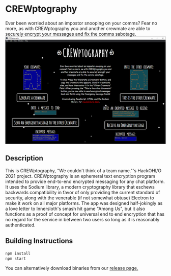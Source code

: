 # CREWptography
Ever been worried about an impostor snooping on your comms? Fear no more, as with CREWptography you and another crewmate are able to securely encrypt your messages and fix the comms sabotage. 
![Screenshot](crewptography.png)

## Description
This is CREWptography, "We couldn't think of a team name."'s HackOHI/O 2021 project.
CREWptography is an ephemeral text encryption program intended to provide end-to-end encrypted messaging for any chat platform. It uses the Sodium library, a modern cryptography library that eschews backwards compatibility in favor of only providing the current standard of security, along with the venerable (if not somewhat obtuse) Electron to make it work on all major platforms.
The app was designed half-jokingly as a love letter to Innersloth's smash hit game "Among Us", but it also functions as a proof of concept for universal end to end encryption that has no regard for the service in between two users so long as it is reasonably authenticated.

## Building Instructions
```
npm install
npm start
```
You can alternatively download binaries from our [release page.](https://github.com/gsemaj/CREWptography/releases)
